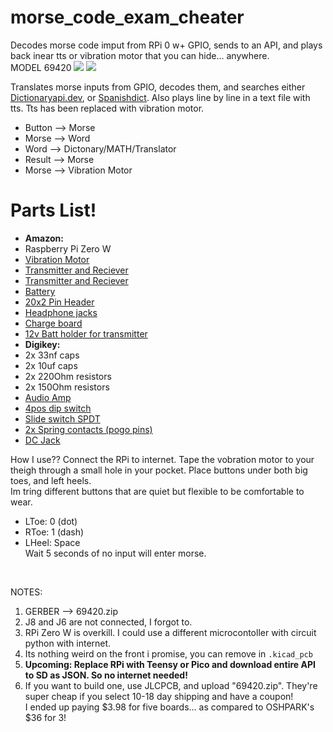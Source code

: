 # morse_code_exam_cheater
Decodes morse code imput from RPi 0 w+ GPIO, sends to an API, and plays back inear tts or vibration motor that you can hide... anywhere.<br>
MODEL 69420
<img src="https://raw.githubusercontent.com/E-Krabs/morse_code_exam_cheater/main/~3D_dark_front.png"></img>
<img src="https://raw.githubusercontent.com/E-Krabs/morse_code_exam_cheater/main/~3D_dark_back.png"></img>

Translates morse inputs from GPIO, decodes them, and searches either <a href="https://api.dictionaryapi.dev">Dictionaryapi.dev</a>, or <a href="https://spanishdict.com">Spanishdict</a>.
Also plays line by line in a text file with tts. Tts has been replaced with vibration motor.

<ul>
  <li>Button --> Morse</li>
  <li>Morse --> Word</li>
  <li>Word --> Dictonary/MATH/Translator</li>
  <li>Result --> Morse</li>
  <li>Morse --> Vibration Motor</li>
</ul>

<h1>Parts List!</h1>
<ul>
  <li><b>Amazon:</b></li>
  <li>Raspberry Pi Zero W</li>
  <li><a href="https://www.amazon.com/dp/B07PHRX7QH?psc=1&ref=ppx_yo2ov_dt_b_product_details">Vibration Motor</a></li>
  <li><a href="https://www.amazon.com/dp/B08YN5CPBN?psc=1&ref=ppx_yo2ov_dt_b_product_details">Transmitter and Reciever</a></li>
  <li><a href="https://www.amazon.com/dp/B08YN5CPBN?psc=1&ref=ppx_yo2ov_dt_b_product_details">Transmitter and Reciever</a></li>
  <li><a href="https://www.amazon.com/dp/B09DPNCLQZ?psc=1&ref=ppx_yo2ov_dt_b_product_details">Battery</a></li>
  <li><a href="https://www.amazon.com/dp/B09MYRVJ65?psc=1&ref=ppx_yo2ov_dt_b_product_details">20x2 Pin Header</a></li>
  <li><a href="https://www.amazon.com/dp/B07MFKKWG5?psc=1&ref=ppx_yo2ov_dt_b_product_details">Headphone jacks</a></li>
  <li><a href="https://www.amazon.com/dp/B08R1MJWK3?psc=1&ref=ppx_yo2ov_dt_b_product_details">Charge board</a></li>
  <li><a href="https://www.amazon.com/dp/B07C2Z2VSG?psc=1&ref=ppx_yo2ov_dt_b_product_details">12v Batt holder for transmitter</a></li>
  <li><b>Digikey:</b></li>
  <li>2x 33nf caps</li>
  <li>2x 10uf caps</li>
  <li>2x 220Ohm resistors</li>
  <li>2x 150Ohm resistors</li>
  <li><a href="https://www.aliexpress.com/item/2251832734091476.html?spm=a2g0o.productlist.0.0.11765d4az0uH2i&algo_pvid=263211c2-3214-4162-9301-3bb8ea627da0&algo_exp_id=263211c2-3214-4162-9301-3bb8ea627da0-26&pdp_ext_f=%7B%22sku_id%22%3A%2266042057184%22%7D&pdp_npi=2%40dis%21USD%21%210.22%21%21%21%21%21%40210318b916570550813852749e847a%2166042057184%21sea">Audio Amp</a></li>
  <li><a href="https://www.digikey.com/en/products/detail/cit-relay-and-switch/KG04ET/12503505">4pos dip switch</a></li>
  <li><a href="https://www.digikey.com/en/products/detail/c-k/OS102011MA1QN1/1981430">Slide switch SPDT</a></li>
  <li><a href="https://www.digikey.com/en/products/detail/mill-max-manufacturing-corp/0906-0-15-20-76-14-11-0/1147048">2x Spring contacts (pogo pins)</a></li>
  <li><a href="https://www.digikey.com/en/products/detail/cui-devices/PJ-083BH/9830155">DC Jack</a></li>
</ul>
How I use??
Connect the RPi to internet. Tape the vobration motor to your theigh through a small hole in your pocket. Place buttons under both big toes, and left heels.<br>
Im tring different buttons that are quiet but flexible to be comfortable to wear.<br>
<ul>
  <li>LToe: 0 (dot)<br></li>
  <li>RToe: 1 (dash)<br></li>
  <li>LHeel: Space<br></li>
Wait 5 seconds of no input will enter morse.
</ul><br>

NOTES:<br>
<ol>
<li>GERBER --> 69420.zip</li>
<li>J8 and J6 are not connected, I forgot to.<br></li>
<li>RPi Zero W is overkill. I could use a different microcontoller with circuit python with internet.<br></li>
<li>Its nothing weird on the front i promise, you can remove in <code>.kicad_pcb</code><br></li>
<li><b>Upcoming: Replace RPi with Teensy or Pico and download entire API to SD as JSON. So no internet needed!</b><br></li>
<li>If you want to build one, use JLCPCB, and upload "69420.zip". They're super cheap if you select 10-18 day shipping and have a coupon!<br>
I ended up paying $3.98 for five boards... as compared to OSHPARK's $36 for 3!</li>
